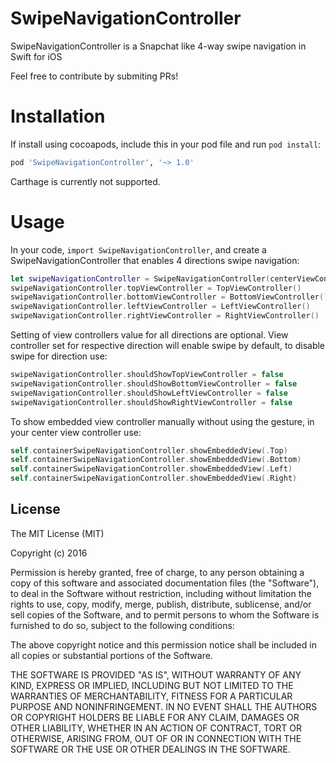 # SwipeNavigationController
SwipeNavigationController is a Snapchat like 4-way swipe navigation in Swift for iOS

Feel free to contribute by submiting PRs!

# Installation
If install using cocoapods, include this in your pod file and run ```pod install```:
```ruby
pod 'SwipeNavigationController', '~> 1.0'
```

Carthage is currently not supported.

# Usage
In your code, ```import SwipeNavigationController```, and create a SwipeNavigationController that enables 4 directions swipe navigation: 
```swift
let swipeNavigationController = SwipeNavigationController(centerViewController: CenterViewController())
swipeNavigationController.topViewController = TopViewController()
swipeNavigationController.bottomViewController = BottomViewController()
swipeNavigationController.leftViewController = LeftViewController()
swipeNavigationController.rightViewController = RightViewController()
```
Setting of view controllers value for all directions are optional. View controller set for respective direction will enable swipe by default, to disable swipe for direction use:
```swift
swipeNavigationController.shouldShowTopViewController = false
swipeNavigationController.shouldShowBottomViewController = false
swipeNavigationController.shouldShowLeftViewController = false
swipeNavigationController.shouldShowRightViewController = false
```
To show embedded view controller manually without using the gesture, in your center view controller use:
```swift
self.containerSwipeNavigationController.showEmbeddedView(.Top)
self.containerSwipeNavigationController.showEmbeddedView(.Bottom)
self.containerSwipeNavigationController.showEmbeddedView(.Left)
self.containerSwipeNavigationController.showEmbeddedView(.Right)
```

License
---
The MIT License (MIT)

Copyright (c) 2016

Permission is hereby granted, free of charge, to any person obtaining a copy of this software and associated documentation files (the "Software"), to deal in the Software without restriction, including without limitation the rights to use, copy, modify, merge, publish, distribute, sublicense, and/or sell copies of the Software, and to permit persons to whom the Software is furnished to do so, subject to the following conditions:

The above copyright notice and this permission notice shall be included in all copies or substantial portions of the Software.

THE SOFTWARE IS PROVIDED "AS IS", WITHOUT WARRANTY OF ANY KIND, EXPRESS OR IMPLIED, INCLUDING BUT NOT LIMITED TO THE WARRANTIES OF MERCHANTABILITY, FITNESS FOR A PARTICULAR PURPOSE AND NONINFRINGEMENT. IN NO EVENT SHALL THE AUTHORS OR COPYRIGHT HOLDERS BE LIABLE FOR ANY CLAIM, DAMAGES OR OTHER LIABILITY, WHETHER IN AN ACTION OF CONTRACT, TORT OR OTHERWISE, ARISING FROM, OUT OF OR IN CONNECTION WITH THE SOFTWARE OR THE USE OR OTHER DEALINGS IN THE SOFTWARE.
